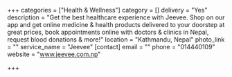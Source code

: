 +++
categories = ["Health & Wellness"]
category = []
delivery = "Yes"
description = "Get the best healthcare experience with Jeevee. Shop on our app and get online medicine & health products delivered to your doorstep at great prices, book appointments online with doctors & clinics in Nepal, request blood donations & more!"
location = "Kathmandu, Nepal"
photo_link = ""
service_name = "Jeevee"
[contact]
email = ""
phone = "014440109"
website = "www.jeevee.com.np"

+++
